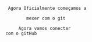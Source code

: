          Agora Oficialmente começamos a 
    
                mexer com o git
                       
             Agora vamos conectar
		com o gitHub 		
